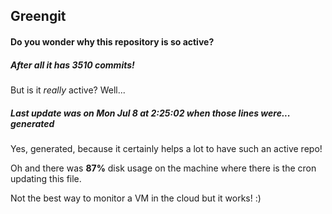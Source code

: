 ## Greengit

#### Do you wonder why this repository is so active?

##### After all it has 3510 commits!

But is it *really* active? Well...

##### Last update was on Mon Jul 8 at 2:25:02 when those lines were... generated

Yes, generated, because it certainly helps a lot to have such an active repo!

Oh and there was **87%** disk usage on the machine
where there is the cron updating this file.

Not the best way to monitor a VM in the cloud but it works! :)
